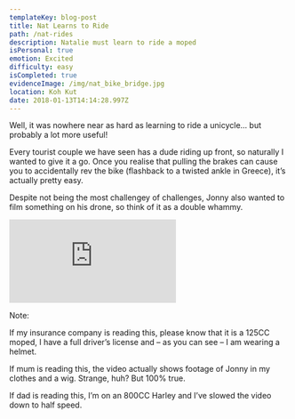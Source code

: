 ```yaml
---
templateKey: blog-post
title: Nat Learns to Ride
path: /nat-rides
description: Natalie must learn to ride a moped
isPersonal: true
emotion: Excited
difficulty: easy
isCompleted: true
evidenceImage: /img/nat_bike_bridge.jpg
location: Koh Kut
date: 2018-01-13T14:14:28.997Z
---
```

Well, it was nowhere near as hard as learning to ride a unicycle… but probably a lot more useful!

Every tourist couple we have seen has a dude riding up front, so naturally I wanted to give it a go. Once you realise that pulling the brakes can cause you to accidentally rev the bike (flashback to a twisted ankle in Greece), it’s actually pretty easy.

Despite not being the most challengey of challenges, Jonny also wanted to film something on his drone, so think of it as a double whammy.

<p class="iframeContainer">
<iframe src="https://www.youtube.com/embed/99HQufqJaXE" frameborder="0" allow="autoplay; encrypted-media" allowfullscreen></iframe>
</p>

Note:

If my insurance company is reading this, please know that it is a 125CC moped, I have a full driver’s license and – as you can see – I am wearing a helmet.

If mum is reading this, the video actually shows footage of Jonny in my clothes and a wig. Strange, huh? But 100% true.

If dad is reading this, I’m on an 800CC Harley and I’ve slowed the video down to half speed.
